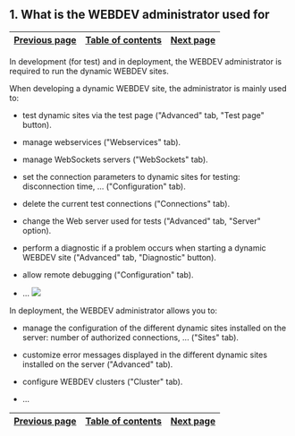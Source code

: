 
## 1. What is the WEBDEV administrator used for
			

| [Previous page](../Concepts_WB/1410087486.md) | [Table of contents](../Concepts_WB/1410087102.md) | [Next page](../Concepts_WB/1410087384.md) |
| --- | --- | --- |



<a name="NOTE1"></a>
<a name="NOTE1_1"></a>
In development (for test) and in deployment, the WEBDEV administrator is required to run the dynamic WEBDEV sites.

When developing a dynamic WEBDEV site, the administrator is mainly used to:

- test dynamic sites via the test page ("Advanced" tab, "Test page" button).

- manage webservices ("Webservices" tab).

- manage WebSockets servers ("WebSockets" tab). 

- set the connection parameters to dynamic sites for testing: disconnection time, ... ("Configuration" tab).

- delete the current test connections ("Connections" tab).

- change the Web server used for tests ("Advanced" tab, "Server" option).

- perform a diagnostic if a problem occurs when starting a dynamic WEBDEV site ("Advanced" tab, "Diagnostic" button).

- allow remote debugging ("Configuration" tab).

- ...
![](https://doc.pcsoft.fr/en-US/images/image.awp?langid=3&name=P7_Administrateur%20WB%20-%20HC%20N%B0004.gif&type=thumb)



In deployment, the WEBDEV administrator allows you to:

- manage the configuration of the different dynamic sites installed on the server: number of authorized connections, ... ("Sites" tab).

- customize error messages displayed in the different dynamic sites installed on the server ("Advanced" tab).

- configure WEBDEV clusters ("Cluster" tab).

- ...




| [Previous page](../Concepts_WB/1410087486.md) | [Table of contents](../Concepts_WB/1410087102.md) | [Next page](../Concepts_WB/1410087384.md) |
| --- | --- | --- |




